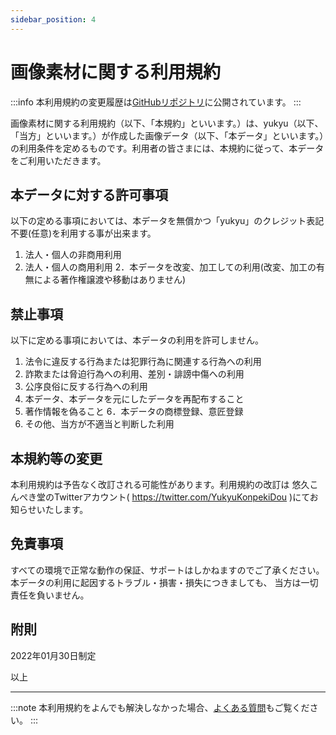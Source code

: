 ```yaml
---
sidebar_position: 4
---
```


# 画像素材に関する利用規約
:::info
本利用規約の変更履歴は[GitHubリポジトリ](https://github.com/yukyu30/yukyu_document/commits/master/docs/term-of-use/image.md)に公開されています。
:::


画像素材に関する利用規約（以下、「本規約」といいます。）は、yukyu（以下、「当方」といいます。）が作成した画像データ（以下、「本データ」といいます。）の利用条件を定めるものです。利用者の皆さまには、本規約に従って、本データをご利用いただきます。

## 本データに対する許可事項
以下の定める事項においては、本データを無償かつ「yukyu」のクレジット表記不要(任意)を利用する事が出来ます。

1. 法人・個人の非商用利用
2. 法人・個人の商用利用
2．本データを改変、加工しての利用(改変、加工の有無による著作権譲渡や移動はありません)

## 禁止事項
以下に定める事項においては、本データの利用を許可しません。
1. 法令に違反する行為または犯罪行為に関連する行為への利用
2. 詐欺または脅迫行為への利用、差別・誹謗中傷への利用
3. 公序良俗に反する行為への利用
4. 本データ、本データを元にしたデータを再配布すること
5. 著作情報を偽ること
6．本データの商標登録、意匠登録
7. その他、当方が不適当と判断した利用

## 本規約等の変更
本利用規約は予告なく改訂される可能性があります。利用規約の改訂は
悠久こんぺき堂のTwitterアカウント( https://twitter.com/YukyuKonpekiDou )にてお知らせいたします。
## 免責事項
すべての環境で正常な動作の保証、サポートはしかねますのでご了承ください。
本データの利用に起因するトラブル・損害・損失につきましても、
当方は一切責任を負いません。

## 附則
2022年01月30日制定 


以上  
<hr/>

:::note
本利用規約をよんでも解決しなかった場合、[よくある質問](https://yukyu30.github.io/yukyu-document/docs/faq/)もご覧ください。
:::

